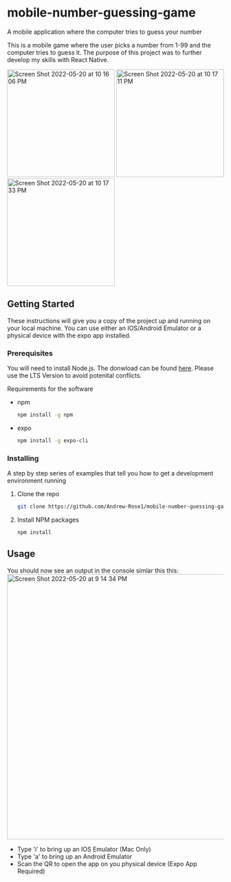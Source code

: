 # mobile-number-guessing-game
A mobile application where the computer tries to guess your number

This is a mobile game where the user picks a number from 1-99 and the computer tries to guess it. The purpose of this project was to further develop my skills with React Native.

<div>
<img width="250" alt="Screen Shot 2022-05-20 at 10 16 06 PM" src="https://user-images.githubusercontent.com/55816533/169636789-bf4ed331-38f3-445f-b64f-76b63a29a2b7.png">
<img width="250" alt="Screen Shot 2022-05-20 at 10 17 11 PM" src="https://user-images.githubusercontent.com/55816533/169636793-28bb0c23-3388-473f-a312-4765f0314886.png">
<img width="250" alt="Screen Shot 2022-05-20 at 10 17 33 PM" src="https://user-images.githubusercontent.com/55816533/169636794-6a48ce13-68c1-461e-a8d2-bde448d0f8d5.png">
</div>


## Getting Started

These instructions will give you a copy of the project up and running on
your local machine. You can use either an IOS/Android Emulator or a physical device with the expo app installed.

### Prerequisites
You will need to install Node.js. The donwload can be found [here](https://nodejs.org/en/). Please use the LTS Version to avoid potenital conflicts.

Requirements for the software 
* npm
  ```sh
  npm install -g npm
  ```

* expo
  ```sh
  npm install -g expo-cli
  ```

### Installing

A step by step series of examples that tell you how to get a development
environment running

1. Clone the repo
   ```sh
   git clone https://github.com/Andrew-Rose1/mobile-number-guessing-game.git
   ```
2. Install NPM packages
   ```sh
   npm install
   ```

## Usage

You should now see an output in the console simlar this this:
<img width="616" alt="Screen Shot 2022-05-20 at 9 14 34 PM" src="https://user-images.githubusercontent.com/55816533/169634987-bacf1ade-887e-4c78-8488-1a6014bc7967.png">

* Type 'i' to bring up an IOS Emulator (Mac Only)
* Type 'a' to bring up an Android Emulator
* Scan the QR to open the app on you physical device (Expo App Required) 
